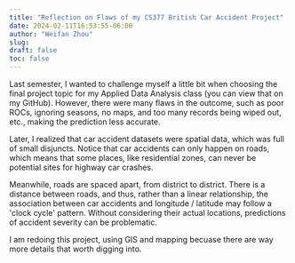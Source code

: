```yaml
---
title: "Reflection on Flaws of my CS377 British Car Accident Project"
date: 2024-02-11T16:53:55-06:00
author: "Weifan Zhou"
slug:
draft: false
toc: false
---
```

<p>Last semester, I wanted to challenge myself a little bit when choosing the final project topic for my Applied Data Analysis class (you can view that on my GitHub). However, there were many flaws in the outcome, such as poor ROCs, ignoring seasons, no maps, and too many records being wiped out, etc., making the prediction less accurate.</p>

<p>Later, I realized that car accident datasets were spatial data, which was full of small disjuncts. Notice that car accidents can only happen on roads, which means that some places, like residential zones, can never be potential sites for highway car crashes.</p>

<p>Meanwhile, roads are spaced apart, from district to district. There is a distance between roads, and thus, rather than a linear relationship, the association between car accidents and longitude / latitude may follow a 'clock cycle' pattern. Without considering their actual locations, predictions of accident severity can be problematic.</p>

<p>I am redoing this project, using GIS and mapping becuase there are way more details that worth digging into.</p>